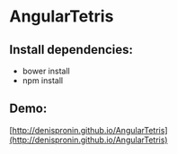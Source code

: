 AngularTetris
=============
## Install dependencies:
* bower install
* npm install

## Demo:
[http://denispronin.github.io/AngularTetris](http://denispronin.github.io/AngularTetris)



